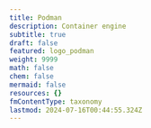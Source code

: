 ```yaml
---
title: Podman
description: Container engine
subtitle: true
draft: false
featured: logo_podman
weight: 9999
math: false
chem: false
mermaid: false
resources: {}
fmContentType: taxonomy
lastmod: 2024-07-16T00:44:55.324Z
---
```

